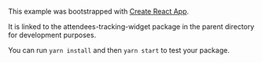 This example was bootstrapped with [Create React App](https://github.com/facebook/create-react-app).

It is linked to the attendees-tracking-widget package in the parent directory for development purposes.

You can run `yarn install` and then `yarn start` to test your package.
